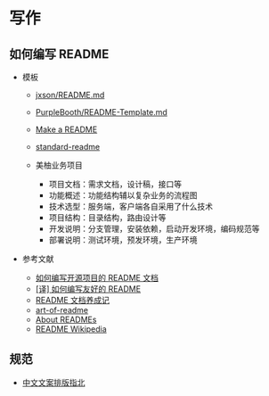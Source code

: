 写作
========

## 如何编写 README


- 模板

    - [jxson/README.md](https://gist.github.com/jxson/1784669)
    - [PurpleBooth/README-Template.md](https://gist.github.com/PurpleBooth/109311bb0361f32d87a2)
    - [Make a README](https://www.makeareadme.com/)
    - [standard-readme](https://github.com/RichardLitt/standard-readme)
    - 美柚业务项目

        - 项目文档：需求文档，设计稿，接口等
        - 功能概述：功能结构辅以复杂业务的流程图
        - 技术选型：服务端，客户端各自采用了什么技术
        - 项目结构：目录结构，路由设计等
        - 开发说明：分支管理，安装依赖，启动开发环境，编码规范等
        - 部署说明：测试环境，预发环境，生产环境

- 参考文献

    - [如何编写开源项目的 README 文档](https://blog.coding.net/blog/how-to-make-readme)
    - [[译] 如何编写友好的 README](https://segmentfault.com/a/1190000006834614)
    - [README 文档养成记](https://linuxstory.org/writing-a-friendly-readme/)
    - [art-of-readme](https://github.com/noffle/art-of-readme)
    - [About READMEs](https://help.github.com/articles/about-readmes/)
    - [README Wikipedia](https://en.wikipedia.org/wiki/README)

## 规范

- [中文文案排版指北](https://github.com/sparanoid/chinese-copywriting-guidelines)
